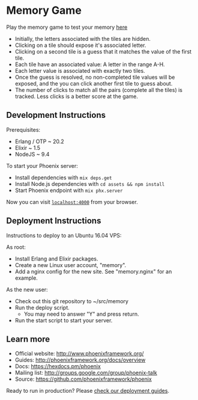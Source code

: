 # Memory Game
Play the memory game to test your memory [here](http://memory.purneshdixit.stream)
- Initially, the letters associated with the tiles are hidden.
- Clicking on a tile should expose it's associated letter.
- Clicking on a second tile is a guess that it matches the value of the first tile.
- Each tile have an associated value: A letter in the range A-H.
- Each letter value is associated with exactly two tiles.
- Once the guess is resolved, no non-completed tile values will be exposed, and the you can click another first tile to guess about.
- The number of clicks to match all the pairs (complete all the tiles) is tracked. Less clicks is a better score at the game.


## Development Instructions

Prerequisites:

 * Erlang / OTP ~ 20.2
 * Elixir ~ 1.5
 * NodeJS ~ 9.4

To start your Phoenix server:

 * Install dependencies with `mix deps.get`
 * Install Node.js dependencies with `cd assets && npm install`
 * Start Phoenix endpoint with `mix phx.server`

Now you can visit [`localhost:4000`](http://localhost:4000) from your browser.

## Deployment Instructions

Instructions to deploy to an Ubuntu 16.04 VPS:

As root:

 * Install Erlang and Elixir packages.
 * Create a new Linux user account, "memory".
 * Add a nginx config for the new site. See "memory.nginx" for an example.

As the new user:

 * Check out this git repository to ~/src/memory
 * Run the deploy script.
   * You may need to answer "Y" and press return.
 * Run the start script to start your server.

## Learn more

  * Official website: http://www.phoenixframework.org/
  * Guides: http://phoenixframework.org/docs/overview
  * Docs: https://hexdocs.pm/phoenix
  * Mailing list: http://groups.google.com/group/phoenix-talk
  * Source: https://github.com/phoenixframework/phoenix

Ready to run in production? Please
[check our deployment guides](http://www.phoenixframework.org/docs/deployment).

